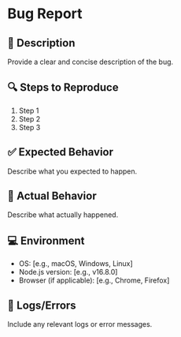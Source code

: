 # Bug Report

## 🐞 Description

Provide a clear and concise description of the bug.

## 🔍 Steps to Reproduce

1. Step 1
2. Step 2
3. Step 3

## ✅ Expected Behavior

Describe what you expected to happen.

## 🚨 Actual Behavior

Describe what actually happened.

## 💻 Environment

- OS: [e.g., macOS, Windows, Linux]
- Node.js version: [e.g., v16.8.0]
- Browser (if applicable): [e.g., Chrome, Firefox]

## 📄 Logs/Errors

Include any relevant logs or error messages.
